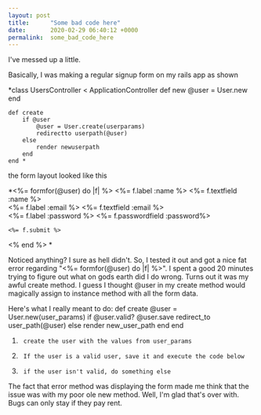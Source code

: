 ```yaml
---
layout: post
title:      "Some bad code here"
date:       2020-02-29 06:40:12 +0000
permalink:  some_bad_code_here
---
```



I've messed up a little.

Basically, I was making a regular signup form on my rails app as shown

*class UsersController < ApplicationController
    def new
        @user = User.new
    end

    def create 
        if @user
            @user = User.create(userparams) 
            redirectto userpath(@user)
        else
            render newuserpath
        end
    end *
		

the form layout looked like this

*<%= formfor(@user) do |f| %>
    <%= f.label :name %>
    <%= f.textfield :name %>
    <br>
    <%= f.label :email %>
    <%= f.textfield :email %>
    <br>
    <%= f.label :password %>
    <%= f.passwordfield :password%>
    
    <%= f.submit %>
<% end %> *



Noticed anything? I sure as hell didn't. So, I tested it out and got a nice fat error regarding "<%= formfor(@user) do |f| %>". I spent a good 20 minutes trying to figure out what on gods earth did I do wrong. Turns out it was my awful create method. I guess I thought @user in my create method would magically assign to instance method with all the form data. 

Here's what I really meant to do:
def create 
        @user = User.new(user_params)
        if @user.valid?
            @user.save
            redirect_to user_path(@user)
        else
            render new_user_path
        end
    end 
		
1. 		create the user with the values from user_params
2. 		If the user is a valid user, save it and execute the code below
3. 		if the user isn't valid, do something else

The fact that error method was displaying the form made me think that the issue was with my poor ole new method. Well, I'm glad that's over with. Bugs can only stay if they pay rent. 









